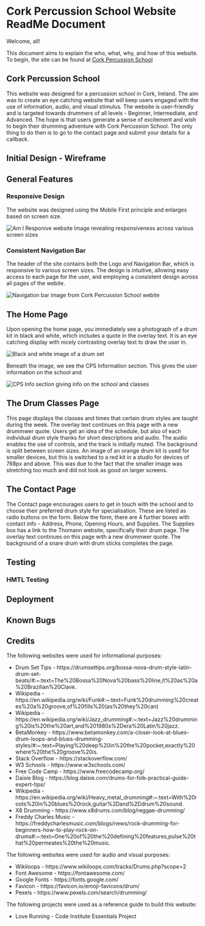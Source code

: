 # Cork Percussion School Website ReadMe Document

Welcome, all!  

This document aims to explain the who, what, why, and how of this website.
To begin, the site can be found at [Cork Percussion School](https://mickyreegs.github.io/CPS)

## Cork Percussion School

This website was designed for a percussion school in Cork, Ireland.  The aim was to create an eye catching website that will keep users engaged with the use of information, audio, and visual stimulus.  The website is user-friendly and is targeted towards drummers of all levels - Beginner, Intermediate, and Advanced.  The hope is that users generate a sense of excitement and wish to begin their drumming adventure with Cork Percussion School.  The only thing to do then is to go to the contact page and submit your details for a callback.

## Initial Design - Wireframe

## General Features

### Responsive Design
The website was designed using the Mobile First principle and enlarges based on screen size.

![Am I Responive website Image revealing responsiveness across various screen sizes](image.png)

### Consistent Navigation Bar
The header of the site contains both the Logo and Navigation Bar, which is responsive to various screen sizes.  The design is intuitive, allowing easy access to each page for the user, and employing a consistent design across all pages of the webite.

![Navigation bar image from Cork Percussion School webite](image-1.png)


## The Home Page
Upon opening the home page, you immediately see a photograph of a drum kit in black and white, which includes a quote in the overlay text.  It is an eye catching display with nicely contrasting overlay text to draw the user in. 

![Black and white image of a drum set](image-2.png)

Beneath the image, we see the CPS Information section.  This gives the user information on the school and 

![CPS Info section giving info on the school and classes](image-3.png)

## The Drum Classes Page
This page displays the classes and times that certain drum styles are taught during the week.  The overlay text continues on this page with a new drummwer quote.  Users get an idea of the schedule, but also of each individual drum style thanks for short descriptions and audio.  The audio enables the use of controls, and the track is initially muted.  The background is split between screen sizes.  An image of an orange drum kit is used for smaller devices, but this is switched to a red kit in a studio for devices of 768px and above.  This was due to the fact that the smaller image was stretching too much and did not look as good on larger screens.



## The Contact Page
The Contact page encourages users to get in touch with the school and to choose their preferred drum style for specialisation.  These are listed as radio buttons on the form.  Below the form, there are 4 further boxes with contact info - Address, Phone, Opening Hours, and Supplies.  The Supplies box has a link to the Thomann website, specifically their drum page.  The overlay text continues on this page with a new drummwer quote.  The background of a snare drum with drum sticks completes the page.





## Testing
### HMTL Testing



## Deployment


## Known Bugs


## Credits
The following websites were used for informational purposes:
<ul>
    <li>Drum Set Tips - https://drumsettips.org/bossa-nova-drum-style-latin-drum-set-beats/#:~:text=The%20Bossa%20Nova%20bass%20line,it%20as%20a%20Brazilian%20Clave.</li>
    <li>Wikipedia - https://en.wikipedia.org/wiki/Funk#:~:text=Funk%20drumming%20creates%20a%20groove,of%20fills%20(as%20they%20can)</li>
    <li>Wikipedia - https://en.wikipedia.org/wiki/Jazz_drumming#:~:text=Jazz%20drumming%20is%20the%20art,and%201980s%2Dera%20Latin%20jazz.</li>
    <li>BetaMonkey - https://www.betamonkey.com/a-closer-look-at-blues-drum-loops-and-blues-drumming-styles/#:~:text=Playing%20deep%20in%20the%20pocket,exactly%20where%20the%20groove%20is.</li>
    <li>Stack Overflow - https://stackoverflow.com/</li>
    <li>W3 Schools - https://www.w3schools.com/</li>
    <li>Free Code Camp - https://www.freecodecamp.org/</li>
    <li>Daisie Blog - https://blog.daisie.com/drums-for-folk-practical-guide-expert-tips/</li>
    <li>Wikipedia - https://en.wikipedia.org/wiki/Heavy_metal_drumming#:~:text=With%20roots%20in%20blues%20rock,guitar%2Dand%2Ddrum%20sound.</li>
    <li>X8 Drumming - https://www.x8drums.com/blog/reggae-drumming/</li>
    <li>Freddy Charles Music - https://freddycharlesmusic.com/blogs/news/rock-drumming-for-beginners-how-to-play-rock-on-drums#:~:text=One%20of%20the%20defining%20features,pulse%20that%20permeates%20the%20music.</li>
</ul>

The following websites were used for audio and visual purposes:
<ul>
    <li>Wikiloops - https://www.wikiloops.com/tracks/Drums.php?scope=2</li>
    <li>Font Awesome - https://fontawesome.com/</li>
    <li>Google Fonts - https://fonts.google.com/</li>
    <li>Favicon - https://favicon.io/emoji-favicons/drum/</li>
    <li>Pexels - https://www.pexels.com/search/drumming/</li>
</ul>

The following projects were used as a reference guide to build this website:
<ul>
    <li>Love Running - Code Institute Essentials Project</li>
</ul>
